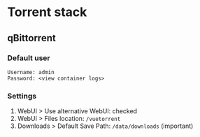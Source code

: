 # Torrent stack

## qBittorrent

### Default user

```
Username: admin
Password: <view container logs>
```

### Settings

1. WebUI > Use alternative WebUI: checked
2. WebUI > Files location: `/vuetorrent`
3. Downloads > Default Save Path: `/data/downloads` (important)
